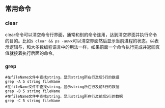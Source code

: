 ## 常用命令

### clear

clear命令可以清空命令行界面，通常和别的命令连用，达到清空界面并执行命令的目的。比如`$ clear && ps -auwx`可以清空界面然后显示当前进程的状态。`&&`表示逻辑与，和大多数编程语言中的用法一样，如果前面一个命令执行完成并返回真值就接着执行后面的命令。

### grep

```shell
#在fileName文件中查找string，显示string所在行及后5行的数据
grep -A 5 string fileName
#在fileName文件中查找string，显示string所在行及前5行的数据
grep -B 5 string fileName
#在fileName文件中查找string，显示string所在行及前后5行的数据
grep -C 5 string fileName
```


